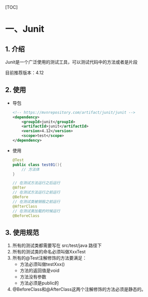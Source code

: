 [TOC]



# 一、Junit

## 1. 介绍

Junit是一个广泛使用的测试工具，可以测试代码中的方法或者是片段

目前推荐版本：4.12

## 2. 使用

- 导包

  ```xml
  <!-- https://mvnrepository.com/artifact/junit/junit -->
  <dependency>
      <groupId>junit</groupId>
      <artifactId>junit</artifactId>
      <version>4.12</version>
      <scope>test</scope>
  </dependency>
  ```

  

- 使用

  ```java
  @Test
  public class test01(){
      // 方法体
  }
  
  // 在测试方法运行之后运行
  @After
  // 在测试方法运行之前运行
  @Before
  // 在测试类被销毁之前运行
  @AfterClass
  // 在测试类加载的时候运行
  @BeforeClass
  ```

## 3. 使用规范

1. 所有的测试类都需要写在 src/test/java 路径下
2. 所有的测试类的命名必须叫做XxxTest
3. 所有的@Test注解修饰的方法要满足：
   - 方法必须叫做testXxx()
   - 方法的返回值是void
   - 方法没有参数
   - 方法必须是public的
4. @BeforeClass和@AfterClass这两个注解修饰的方法必须是静态的。